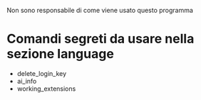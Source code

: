 Non sono responsabile di come viene usato questo programma

# Comandi segreti da usare nella sezione language

- delete_login_key
- ai_info
- working_extensions